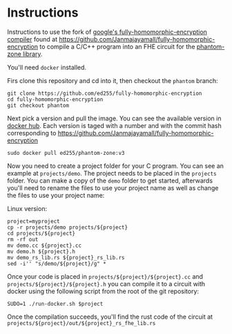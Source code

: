 # Instructions

Instructions to use the fork of [google's fully-homomorphic-encryption
compiler](https://github.com/google/fully-homomorphic-encryption) found at
https://github.com/Janmajayamall/fully-homomorphic-encryption to compile a
C/C++ program into an FHE circuit for the [phantom-zone
library](https://github.com/gausslabs/phantom-zone).

You'll need `docker` installed.

Firs clone this repository and cd into it, then checkout the `phantom` branch:
```
git clone https://github.com/ed255/fully-homomorphic-encryption
cd fully-homomorphic-encryption
git checkout phantom
```

Next pick a version and pull the image.  You can see the available version in
[docker
hub](https://hub.docker.com/repository/docker/ed255/phantom-zone/general).  Each version is taged with a number and with the commit hash corresponding to https://github.com/Janmajayamall/fully-homomorphic-encryption

```
sudo docker pull ed255/phantom-zone:v3
```

Now you need to create a project folder for your C program.  You can see an
example at `projects/demo`.  The project needs to be placed in the `projects`
folder.  You can make a copy of the `demo` folder to get started, afterwards
you'll need to rename the files to use your project name as well as change the
files to use your project name:

Linux version:
```
project=myproject
cp -r projects/demo projects/${project}
cd projects/${project}
rm -rf out
mv demo.cc ${project}.cc
mv demo.h ${project}.h
mv demo_rs_lib.rs ${project}_rs_lib.rs
sed -i'' "s/demo/${project}/g" *
```

Once your code is placed in `projects/${project}/${project}.cc` and
`projects/${project}/${project}.h` you can compile it to a circuit with docker
using the following script from the root of the git repository:
```
SUDO=1 ./run-docker.sh $project
```

Once the compilation succeeds, you'll find the rust code of the circuit at `projects/${project}/out/${project}_rs_fhe_lib.rs`


